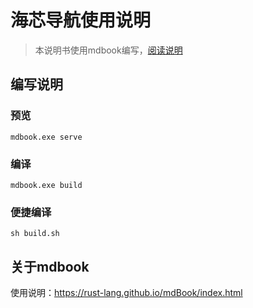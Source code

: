 # 海芯导航使用说明

> 本说明书使用mdbook编写，[阅读说明]([https://hixnav.github.io/](https://hixnav.iflet.cn/))



## 编写说明

### 预览

```shell
mdbook.exe serve
```

### 编译

```shell
mdbook.exe build
```

### 便捷编译

```shell
sh build.sh
```

## 关于mdbook

使用说明：https://rust-lang.github.io/mdBook/index.html
